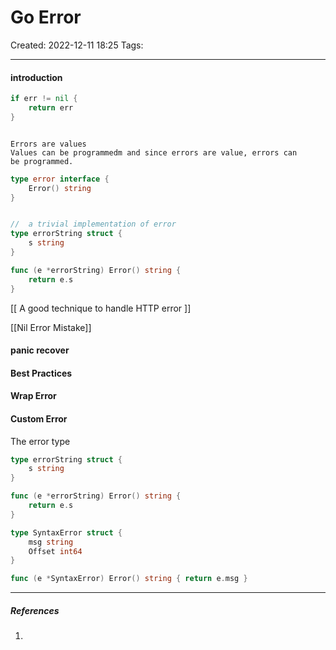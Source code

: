 # Go Error
Created: 2022-12-11 18:25
Tags: 
____
#### introduction

```go
if err != nil {
	return err
}
```

```ad-note

Errors are values
Values can be programmedm and since errors are value, errors can
be programmed.

```

```go
type error interface {
	Error() string
}


//  a trivial implementation of error
type errorString struct {
	s string
}

func (e *errorString) Error() string {
	return e.s
}
```


[[ A good technique to handle HTTP error ]]

[[Nil Error Mistake]]


#### panic recover
#### Best Practices
#### Wrap Error
#### Custom Error

The error type




```go 
type errorString struct {
	s string 
}

func (e *errorString) Error() string {
	return e.s
}
```

```go
type SyntaxError struct {
	msg string 
	Offset int64
}

func (e *SyntaxError) Error() string { return e.msg }
```



_____
##### References
1.

